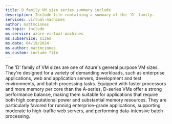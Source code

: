 ```yaml
---
title: D family VM size series summary include
description: Include file containing a summary of the 'D' family.
services: virtual-machines
author: mattmcinnes
ms.topic: include
ms.service: azure-virtual-machines
ms.subservice: sizes
ms.date: 04/19/2024
ms.author: mattmcinnes
ms.custom: include file
---
```

The 'D' family of VM sizes are one of Azure's general purpose VM sizes. They're designed for a variety of demanding workloads, such as enterprise applications, web and application servers, development and test environments, and batch processing tasks. Equipped with faster processors and more memory per core than the A-series, D-series VMs offer a strong performance balance, making them suitable for applications that require both high computational power and substantial memory resources. They are particularly favored for running enterprise-grade applications, supporting moderate to high-traffic web servers, and performing data-intensive batch processing.